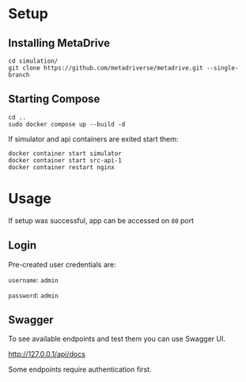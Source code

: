 # Setup

## Installing MetaDrive

```shell
cd simulation/
git clone https://github.com/metadriverse/metadrive.git --single-branch
```

## Starting Compose

```shell
cd ..
sudo docker compose up --build -d
```

If simulator and api containers are exited start them:

```shell
docker container start simulator
docker container start src-api-1
docker container restart nginx
```

# Usage

If setup was successful, app can be accessed on `80` port

## Login

Pre-created user credentials are:

`username`: `admin`

`password`: `admin`

## Swagger

To see available endpoints and test them you can use Swagger UI.

http://127.0.0.1/api/docs

Some endpoints require authentication first.



